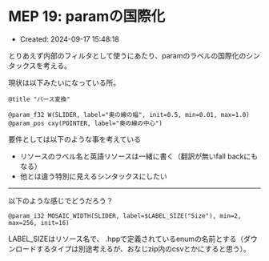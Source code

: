 # MEP 19: paramの国際化

- Created: 2024-09-17 15:48:18

とりあえず内部のフィルタとして使うにあたり、paramのラベルの国際化のシンタックスを考える。 

現状は以下みたいになっている所。

```
@title "パース変換"

@param_f32 W(SLIDER, label="奥の線の幅", init=0.5, min=0.01, max=1.0)
@param_pos cxy(POINTER, label="奥の線の中心")
```


要件としては以下のような事を考えている

-   リソースのラベル名と英語リソースは一緒に書く（翻訳が無いfall backにもなる）
-   他とは違う特別に見えるシンタックスにしたい

----


以下のような感じでどうだろう？

```
@param_i32 MOSAIC_WIDTH(SLIDER, label=$LABEL_SIZE("Size"), min=2, max=256, init=16)
```

LABEL\_SIZEはリソース名で、 .hppで定義されているenumの名前とする（ダウンロードするタイプは別途考えるが、おなじzip内のcsvとかにすると思う）。
